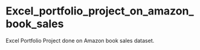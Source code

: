 # Excel_portfolio_project_on_amazon_book_sales
Excel Portfolio Project done on Amazon book sales dataset.
